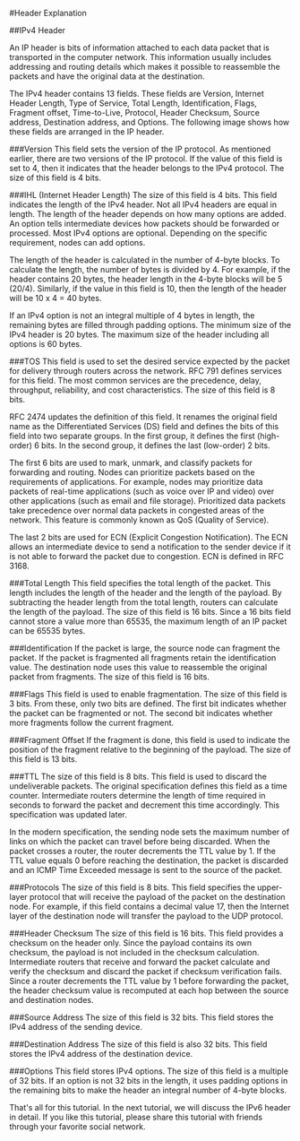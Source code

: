 #Header Explanation

##IPv4 Header

An IP header is bits of information attached to each data packet that is transported in the computer network. This information usually includes addressing and routing details which makes it possible to reassemble the packets and have the original data at the destination.

The IPv4 header contains 13 fields. These fields are Version, Internet Header Length, Type of Service, Total Length, Identification, Flags, Fragment offset, Time-to-Live, Protocol, Header Checksum, Source address, Destination address, and Options. The following image shows how these fields are arranged in the IP header.

###Version
This field sets the version of the IP protocol. As mentioned earlier, there are two versions of the IP protocol. If the value of this field is set to 4, then it indicates that the header belongs to the IPv4 protocol. The size of this field is 4 bits.

###IHL (Internet Header Length)
The size of this field is 4 bits. This field indicates the length of the IPv4 header. Not all IPv4 headers are equal in length. The length of the header depends on how many options are added. An option tells intermediate devices how packets should be forwarded or processed. Most IPv4 options are optional. Depending on the specific requirement, nodes can add options.

The length of the header is calculated in the number of 4-byte blocks. To calculate the length, the number of bytes is divided by 4. For example, if the header contains 20 bytes, the header length in the 4-byte blocks will be 5 (20/4). Similarly, if the value in this field is 10, then the length of the header will be 10 x 4 = 40 bytes.

If an IPv4 option is not an integral multiple of 4 bytes in length, the remaining bytes are filled through padding options. The minimum size of the IPv4 header is 20 bytes. The maximum size of the header including all options is 60 bytes.

###TOS
This field is used to set the desired service expected by the packet for delivery through routers across the network. RFC 791 defines services for this field. The most common services are the precedence, delay, throughput, reliability, and cost characteristics. The size of this field is 8 bits.

RFC 2474 updates the definition of this field. It renames the original field name as the Differentiated Services (DS) field and defines the bits of this field into two separate groups. In the first group, it defines the first (high-order) 6 bits. In the second group, it defines the last (low-order) 2 bits.

The first 6 bits are used to mark, unmark, and classify packets for forwarding and routing. Nodes can prioritize packets based on the requirements of applications. For example, nodes may prioritize data packets of real-time applications (such as voice over IP and video) over other applications (such as email and file storage). Prioritized data packets take precedence over normal data packets in congested areas of the network. This feature is commonly known as QoS (Quality of Service).

The last 2 bits are used for ECN (Explicit Congestion Notification). The ECN allows an intermediate device to send a notification to the sender device if it is not able to forward the packet due to congestion. ECN is defined in RFC 3168.

###Total Length
This field specifies the total length of the packet. This length includes the length of the header and the length of the payload. By subtracting the header length from the total length, routers can calculate the length of the payload. The size of this field is 16 bits. Since a 16 bits field cannot store a value more than 65535, the maximum length of an IP packet can be 65535 bytes.

###Identification
If the packet is large, the source node can fragment the packet. If the packet is fragmented all fragments retain the identification value. The destination node uses this value to reassemble the original packet from fragments. The size of this field is 16 bits.

###Flags
This field is used to enable fragmentation. The size of this field is 3 bits. From these, only two bits are defined. The first bit indicates whether the packet can be fragmented or not. The second bit indicates whether more fragments follow the current fragment.

###Fragment Offset
If the fragment is done, this field is used to indicate the position of the fragment relative to the beginning of the payload. The size of this field is 13 bits.

###TTL
The size of this field is 8 bits. This field is used to discard the undeliverable packets. The original specification defines this field as a time counter. Intermediate routers determine the length of time required in seconds to forward the packet and decrement this time accordingly. This specification was updated later.

In the modern specification, the sending node sets the maximum number of links on which the packet can travel before being discarded. When the packet crosses a router, the router decrements the TTL value by 1. If the TTL value equals 0 before reaching the destination, the packet is discarded and an ICMP Time Exceeded message is sent to the source of the packet.

###Protocols
The size of this field is 8 bits. This field specifies the upper-layer protocol that will receive the payload of the packet on the destination node. For example, if this field contains a decimal value 17, then the Internet layer of the destination node will transfer the payload to the UDP protocol.

###Header Checksum
The size of this field is 16 bits. This field provides a checksum on the header only. Since the payload contains its own checksum, the payload is not included in the checksum calculation. Intermediate routers that receive and forward the packet calculate and verify the checksum and discard the packet if checksum verification fails. Since a router decrements the TTL value by 1 before forwarding the packet, the header checksum value is recomputed at each hop between the source and destination nodes.

###Source Address
The size of this field is 32 bits. This field stores the IPv4 address of the sending device.

###Destination Address
The size of this field is also 32 bits. This field stores the IPv4 address of the destination device.

###Options
This field stores IPv4 options. The size of this field is a multiple of 32 bits. If an option is not 32 bits in the length, it uses padding options in the remaining bits to make the header an integral number of 4-byte blocks.

That's all for this tutorial. In the next tutorial, we will discuss the IPv6 header in detail. If you like this tutorial, please share this tutorial with friends through your favorite social network.

